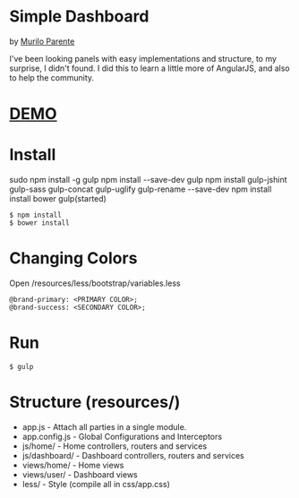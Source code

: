 # **Simple Dashboard**
by [Murilo Parente]

I've been looking panels with easy implementations and structure, to my surprise, I didn't found.
I did this to learn a little more of AngularJS, and also to help the community.

# [DEMO]

# Install

sudo npm install -g gulp
npm install --save-dev gulp
npm install gulp-jshint gulp-sass gulp-concat gulp-uglify gulp-rename --save-dev
npm install
install bower
gulp(started)


```
$ npm install
$ bower install
```

# Changing Colors
Open /resources/less/bootstrap/variables.less
```
@brand-primary: <PRIMARY COLOR>;
@brand-success: <SECONDARY COLOR>;
```

# Run
```
$ gulp
```

# Structure (resources/)
 - app.js - Attach all parties in a single module.
 - app.config.js - Global Configurations and Interceptors
 - js/home/ - Home controllers, routers and services
 - js/dashboard/ - Dashboard controllers, routers and services
 - views/home/ - Home views
 - views/user/ - Dashboard views
 - less/ - Style (compile all in css/app.css)

[Murilo Parente]: http://www.muriloparente.com
[DEMO]: https://murilopl.github.io/SimpleDashboard/
